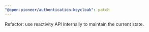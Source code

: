 ```yaml
---
"@open-pioneer/authentication-keycloak": patch
---
```


Refactor: use reactivity API internally to maintain the current state.
